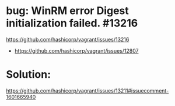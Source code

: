 # bug: WinRM error Digest initialization failed. #13216
https://github.com/hashicorp/vagrant/issues/13216

- https://github.com/hashicorp/vagrant/issues/12807

# Solution:
https://github.com/hashicorp/vagrant/issues/13211#issuecomment-1601665940
